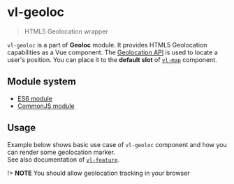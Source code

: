 # vl-geoloc

> HTML5 Geolocation wrapper

`vl-geoloc` is a part of **Geoloc** module. It provides HTML5 Geolocation 
capabilities as a Vue component. The [Geolocation API](https://www.w3.org/TR/geolocation-API/) 
is used to locate a user's position. You can place it to the **default slot** of
[`vl-map`](component/map.md) component.

## Module system

* [ES6 module](https://unpkg.com/vuelayers/lib/_esm2015/geoloc/)
* [CommonJS module](https://unpkg.com/vuelayers/lib/geoloc/)

## Usage

Example below shows basic use case of `vl-geoloc` component and how you
can render some geolocation marker.  
See also documentation of [`vl-feature`](component/feature.md).

!> **NOTE** You should allow geolocation tracking in your browser

<vuep template="#usage-example"></vuep>

<script v-pre type="text/x-template" id="usage-example">
  <template>
    <div>
      <vl-map :load-tiles-while-animating="true" :load-tiles-while-interacting="true" style="height: 400px">
        <vl-view :zoom.sync="zoom" :center.sync="center" :rotation.sync="rotation" data-projection="EPSG:4326"></vl-view>

        <vl-geoloc @update:position="geolocPosition = $event" data-projection="EPSG:4326">
          <template slot-scope="geoloc">
            <vl-feature v-if="geoloc.position" id="position-feature">
              <vl-geom-point :coordinates="geoloc.position"></vl-geom-point>
              <vl-style-box>
                <vl-style-icon src="_media/marker.png" :scale="0.4" :anchor="[0.5, 1]"></vl-style-icon>
              </vl-style-box>
            </vl-feature>
          </template>
        </vl-geoloc>

        <vl-layer-tile id="osm">
          <vl-source-osm></vl-source-osm>
        </vl-layer-tile>
      </vl-map>
      <div style="padding: 20px">
        Zoom: {{ zoom }}<br>
        Center: {{ center }}<br>
        Rotation: {{ rotation }}<br>
        My geolocation: {{ geolocPosition }}
      </div>
    </div>
  </template>

  <script>
    export default {
      data () {
        return { 
          zoom: 2,
          center: [0, 0],
          rotation: 0,
          geolocPosition: undefined,
        }
      },
    }
  </script>
</script>